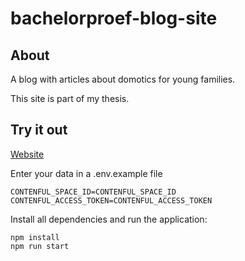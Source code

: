 # bachelorproef-blog-site

## About

A blog with articles about domotics for young families.

This site is part of my thesis.

## Try it out

[Website](https://eloquent-clarke-888930.netlify.com/)

Enter your data in a .env.example file

```shell
CONTENFUL_SPACE_ID=CONTENFUL_SPACE_ID
CONTENFUL_ACCESS_TOKEN=CONTENFUL_ACCESS_TOKEN
```

Install all dependencies and run the application:

```shell
npm install
npm run start
```
